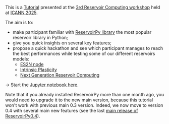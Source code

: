 This is a [Tutorial](https://sites.google.com/view/reservoircomputing2025/tutorial) presented at the [3rd Reservoir Computing workshop](https://sites.google.com/view/reservoircomputing2025/workshop-program) held at [ICANN 2025](https://e-nns.org/icann2025/rc/).

The aim is to:
- make participant familiar with [ReservoirPy library](https://github.com/reservoirpy/reservoirpy) the most popular reservoir library in Python;
- give you quick insights on several key features;
- propose a quick hackathon and see which participant manages to reach the best performances while testing some of our different reservoirs models:
  - [ES2N node](https://github.com/reservoirpy/reservoirpy/tree/master/examples/Edge%20of%20Stability%20Echo%20State%20Network)
  - [Intrinsic Plasticity](https://github.com/reservoirpy/reservoirpy/tree/master/examples/Improving%20reservoirs%20using%20Intrinsic%20Plasticity)
  - [Next Generation Reservoir Computing](https://github.com/reservoirpy/reservoirpy/tree/master/examples/Next%20Generation%20Reservoir%20Computing)

-> Start the [Jupyter notebook here](https://github.com/reservoirpy/presentations/blob/main/ICANN-2025/Introduction.ipynb). 

Note that if you already installed ReservoirPy more than one month ago, you would need to upgrade it to the new main version, because this tutorial won't work with previous main 0.3 version. Indeed, we now move to version 0.4 with several main new features (see the last [main release of ReservoirPy0.4](https://github.com/reservoirpy/reservoirpy/releases/tag/v0.4.0)).